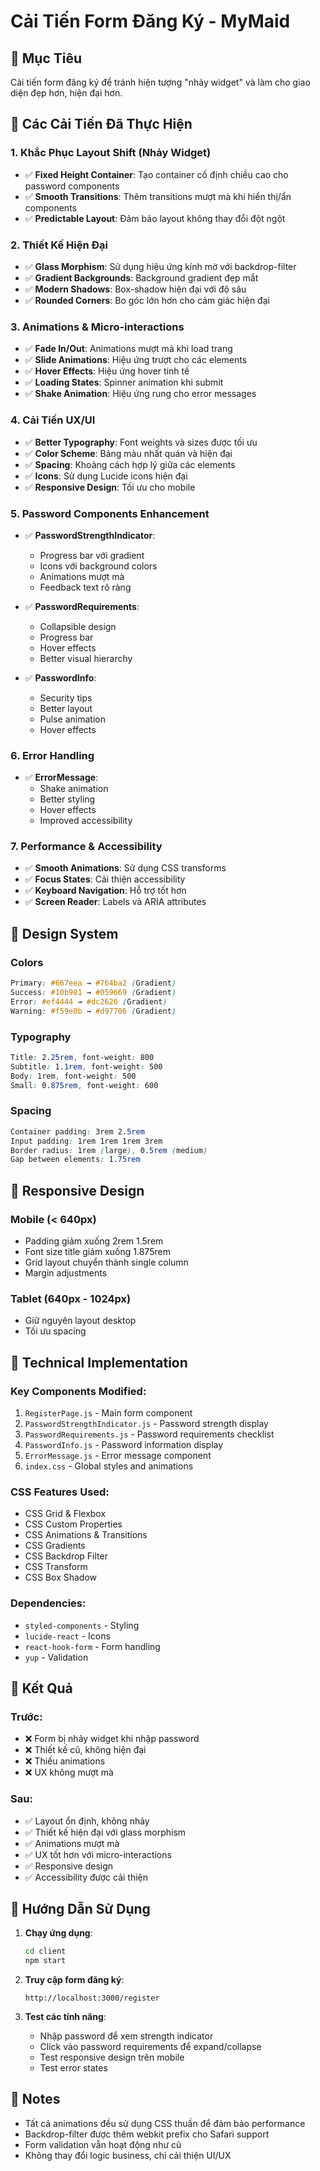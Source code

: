 # Cải Tiến Form Đăng Ký - MyMaid

## 🎯 Mục Tiêu
Cải tiến form đăng ký để tránh hiện tượng "nhảy widget" và làm cho giao diện đẹp hơn, hiện đại hơn.

## 🚀 Các Cải Tiến Đã Thực Hiện

### 1. **Khắc Phục Layout Shift (Nhảy Widget)**
- ✅ **Fixed Height Container**: Tạo container cố định chiều cao cho password components
- ✅ **Smooth Transitions**: Thêm transitions mượt mà khi hiển thị/ẩn components
- ✅ **Predictable Layout**: Đảm bảo layout không thay đổi đột ngột

### 2. **Thiết Kế Hiện Đại**
- ✅ **Glass Morphism**: Sử dụng hiệu ứng kính mờ với backdrop-filter
- ✅ **Gradient Backgrounds**: Background gradient đẹp mắt
- ✅ **Modern Shadows**: Box-shadow hiện đại với độ sâu
- ✅ **Rounded Corners**: Bo góc lớn hơn cho cảm giác hiện đại

### 3. **Animations & Micro-interactions**
- ✅ **Fade In/Out**: Animations mượt mà khi load trang
- ✅ **Slide Animations**: Hiệu ứng trượt cho các elements
- ✅ **Hover Effects**: Hiệu ứng hover tinh tế
- ✅ **Loading States**: Spinner animation khi submit
- ✅ **Shake Animation**: Hiệu ứng rung cho error messages

### 4. **Cải Tiến UX/UI**
- ✅ **Better Typography**: Font weights và sizes được tối ưu
- ✅ **Color Scheme**: Bảng màu nhất quán và hiện đại
- ✅ **Spacing**: Khoảng cách hợp lý giữa các elements
- ✅ **Icons**: Sử dụng Lucide icons hiện đại
- ✅ **Responsive Design**: Tối ưu cho mobile

### 5. **Password Components Enhancement**
- ✅ **PasswordStrengthIndicator**: 
  - Progress bar với gradient
  - Icons với background colors
  - Animations mượt mà
  - Feedback text rõ ràng

- ✅ **PasswordRequirements**: 
  - Collapsible design
  - Progress bar
  - Hover effects
  - Better visual hierarchy

- ✅ **PasswordInfo**: 
  - Security tips
  - Better layout
  - Pulse animation
  - Hover effects

### 6. **Error Handling**
- ✅ **ErrorMessage**: 
  - Shake animation
  - Better styling
  - Hover effects
  - Improved accessibility

### 7. **Performance & Accessibility**
- ✅ **Smooth Animations**: Sử dụng CSS transforms
- ✅ **Focus States**: Cải thiện accessibility
- ✅ **Keyboard Navigation**: Hỗ trợ tốt hơn
- ✅ **Screen Reader**: Labels và ARIA attributes

## 🎨 Design System

### Colors
```css
Primary: #667eea → #764ba2 (Gradient)
Success: #10b981 → #059669 (Gradient)
Error: #ef4444 → #dc2626 (Gradient)
Warning: #f59e0b → #d97706 (Gradient)
```

### Typography
```css
Title: 2.25rem, font-weight: 800
Subtitle: 1.1rem, font-weight: 500
Body: 1rem, font-weight: 500
Small: 0.875rem, font-weight: 600
```

### Spacing
```css
Container padding: 3rem 2.5rem
Input padding: 1rem 1rem 1rem 3rem
Border radius: 1rem (large), 0.5rem (medium)
Gap between elements: 1.75rem
```

## 📱 Responsive Design

### Mobile (< 640px)
- Padding giảm xuống 2rem 1.5rem
- Font size title giảm xuống 1.875rem
- Grid layout chuyển thành single column
- Margin adjustments

### Tablet (640px - 1024px)
- Giữ nguyên layout desktop
- Tối ưu spacing

## 🔧 Technical Implementation

### Key Components Modified:
1. `RegisterPage.js` - Main form component
2. `PasswordStrengthIndicator.js` - Password strength display
3. `PasswordRequirements.js` - Password requirements checklist
4. `PasswordInfo.js` - Password information display
5. `ErrorMessage.js` - Error message component
6. `index.css` - Global styles and animations

### CSS Features Used:
- CSS Grid & Flexbox
- CSS Custom Properties
- CSS Animations & Transitions
- CSS Gradients
- CSS Backdrop Filter
- CSS Transform
- CSS Box Shadow

### Dependencies:
- `styled-components` - Styling
- `lucide-react` - Icons
- `react-hook-form` - Form handling
- `yup` - Validation

## 🎯 Kết Quả

### Trước:
- ❌ Form bị nhảy widget khi nhập password
- ❌ Thiết kế cũ, không hiện đại
- ❌ Thiếu animations
- ❌ UX không mượt mà

### Sau:
- ✅ Layout ổn định, không nhảy
- ✅ Thiết kế hiện đại với glass morphism
- ✅ Animations mượt mà
- ✅ UX tốt hơn với micro-interactions
- ✅ Responsive design
- ✅ Accessibility được cải thiện

## 🚀 Hướng Dẫn Sử Dụng

1. **Chạy ứng dụng**:
   ```bash
   cd client
   npm start
   ```

2. **Truy cập form đăng ký**:
   ```
   http://localhost:3000/register
   ```

3. **Test các tính năng**:
   - Nhập password để xem strength indicator
   - Click vào password requirements để expand/collapse
   - Test responsive design trên mobile
   - Test error states

## 📝 Notes

- Tất cả animations đều sử dụng CSS thuần để đảm bảo performance
- Backdrop-filter được thêm webkit prefix cho Safari support
- Form validation vẫn hoạt động như cũ
- Không thay đổi logic business, chỉ cải thiện UI/UX 
